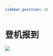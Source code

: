 ```yaml
---
sidebar_position: 16
---
```


# 登机报到
<image src="sc-dialog/boarding" ratio="0.5" />
<dialog>
# I would like to [check in/v.] please.
## Could you give me your passport?
# Sure. Here it is.
## Where are you flying to today?
# London.
## How many pieces of [baggage/n.] would you like to check in?
# Two pieces.
## Please put the baggage on the [scale/n./19]. Here is your [boarding pass/n.].
# Thank you.
## The boarding time is 9:30 pm, Gate 31.
Please make sure your baggage passes the [security/n.] [check/n./2] down there before you leave.
# OK. Thank you.
## Have a nice flight.
</dialog>
